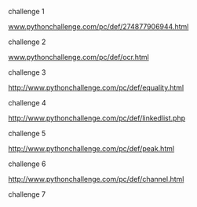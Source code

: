 challenge 1

www.pythonchallenge.com/pc/def/274877906944.html

challenge 2

www.pythonchallenge.com/pc/def/ocr.html

challenge 3

http://www.pythonchallenge.com/pc/def/equality.html

challenge 4

http://www.pythonchallenge.com/pc/def/linkedlist.php

challenge 5

http://www.pythonchallenge.com/pc/def/peak.html

challenge 6

http://www.pythonchallenge.com/pc/def/channel.html

challenge 7

